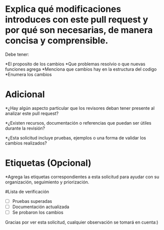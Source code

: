 # Explica qué modificaciones introduces con este pull request y por qué son necesarias, de manera concisa y comprensible.

Debe tener:

*El proposito de los cambios *Que problemas resolvio o que nuevas funciones
agrega *Menciona que cambios hay en la estructura del codigo *Enumera los
cambios

# Adicional

*¿Hay algún aspecto particular que los revisores deban tener presente al
analizar este pull request?

*¿Existen recursos, documentación o referencias que puedan ser útiles durante la
revisión?

*¿Esta solicitud incluye pruebas, ejemplos o una forma de validar los cambios
realizados?

# Etiquetas (Opcional)

*Agrega las etiquetas correspondientes a esta solicitud para ayudar con su
organización, seguimiento y priorización.

#Lista de verificación

- [ ] Pruebas superadas
- [ ] Documentación actualizada
- [ ] Se probaron los cambios

Gracias por ver esta solicitud, cualquier observación se tomará en cuenta:)

